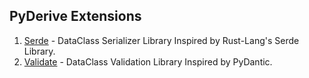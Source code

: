 PyDerive Extensions
--------------------

1. [Serde](./serde/README.md) - DataClass Serializer Library Inspired by Rust-Lang's Serde Library.
2. [Validate](./validate/README.md) - DataClass Validation Library Inspired by PyDantic.

